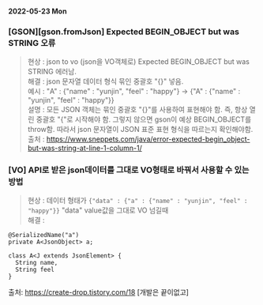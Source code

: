 
#### 2022-05-23 Mon
### [GSON][gson.fromJson] Expected BEGIN_OBJECT but was STRING 오류
> 현상 : json to vo (json을 VO객체로) Expected BEGIN_OBJECT but was STRING 에러남.   
> 해결 : json 문자열 데이터 형식 묶인 중괄호 "{}" 넣음.   
> 예시 :  "A" : {"name" : "yunjin", "feel" : "happy"} -> {"A" : {"name" : "yunjin", "feel" : "happy"}}    
> 설명 : 모든 JSON 객체는 묶인 중괄호 "{}"를 사용하여 표현해야 함. 즉, 항상 열린 중괄호 "{"로 시작해야 함. 그렇지 않으면 gson이 예상 BEGIN_OBJECT를 throw함. 따라서 json 문자열이 JSON 표준 표현 형식을 따르는지 확인해야함.  
> 출처 : https://www.sneppets.com/java/error-expected-begin_object-but-was-string-at-line-1-column-1/

### [VO] API로 받은 json데이터를 그대로 VO형태로 바꿔서 사용할 수 있는 방법    
> 현상 : 데이터 형태가 ``` {"data" : {"a" : {"name" : "yunjin", "feel" : "happy"}} ```  "data" value값을 그대로 VO 넘길때    
> 해결 :    
``` 
@SerializedName("a") 
private A<JsonObject> a;

class A<J extends JsonElement> {
  String name, 
  String feel
}
```   

출처: https://create-drop.tistory.com/18 [개발은 끝이없고]    
